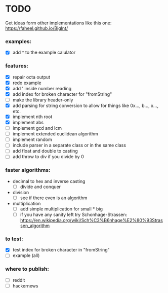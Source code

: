 # TODO

Get ideas form other implementations like this one: https://faheel.github.io/BigInt/

### examples:

- [x] add ^ to the example calulator

### features:

- [x] repair octa output
- [x] redo example
- [x] add ' inside number reading
- [x] add index for broken character for "fromString"
- [ ] make the library header-only
- [x] add parsing for string conversion to allow for things like 0x..., b..., x..., etc.
- [x] implement nth root
- [x] implement abs
- [ ] implement gcd and lcm
- [ ] implement extended euclidean algorithm
- [ ] implement random
- [ ] include parser in a separate class or in the same class
- [ ] add float and double to casting
- [ ] add throw to div if you divide by 0

### faster algorithms:

- decimal to hex and inverse casting
    - [ ] divide and conquer
- division
    - [ ] see if there even is an algorithm
- multiplication
    - [ ] add simple multiplication for small * big
    - [ ] if you have any sanity left try
      Schonhage-Strassen: https://en.wikipedia.org/wiki/Sch%C3%B6nhage%E2%80%93Strassen_algorithm

### to test:

- [x] test index for broken character in "fromString"
- [ ] example (all)

### where to publish:

- [ ] reddit
- [ ] hackernews